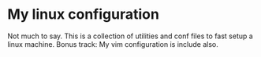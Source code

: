 # My linux configuration
Not much to say. This is a collection of utilities and conf files to fast setup a linux machine.
Bonus track: My vim configuration is include also.
